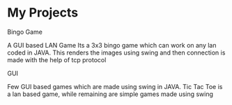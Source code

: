# My Projects
Bingo Game

A GUI based LAN Game
Its a 3x3 bingo game which can work on any lan coded in JAVA. This renders the images using swing and then connection is made with the help of tcp protocol

GUI

Few GUI based games which are made using swing in JAVA.
Tic Tac Toe is a lan based game, while remaining are simple games made using swing
